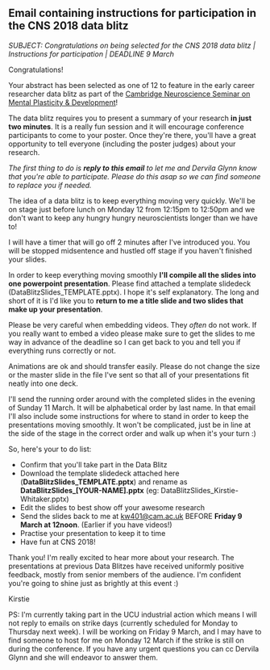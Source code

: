 ## Email containing instructions for participation in the CNS 2018 data blitz

*SUBJECT: Congratulations on being selected for the CNS 2018 data blitz | Instructions for participation | DEADLINE 9 March*

Congratulations!

Your abstract has been selected as one of 12 to feature in the early career researcher data blitz as part of the [Cambridge Neuroscience Seminar on Mental Plasticity & Development](http://www.neuroscience.cam.ac.uk/events/event.php?permalink=78f6baff00)!

The data blitz requires you to present a summary of your research **in just two minutes**. It is a really fun session and it will encourage conference participants to come to your poster. Once they're there, you'll have a great opportunity to tell everyone (including the poster judges) about your research.

*The first thing to do is **reply to this email** to let me and Dervila Glynn know that you're able to participate. Please do this asap so we can find someone to replace you if needed.*

The idea of a data blitz is to keep everything moving very quickly. We'll be on stage just before lunch on Monday 12 from 12:15pm to 12:50pm and we don't want to keep any hungry hungry neuroscientists longer than we have to!

I will have a timer that will go off 2 minutes after I've introduced you. You will be stopped midsentence and hustled off stage if you haven't finished your slides.

In order to keep everything moving smoothly **I'll compile all the slides into one powerpoint presentation**. Please find attached a template slidedeck (DataBlitzSlides_TEMPLATE.pptx). I hope it's self explanatory. The long and short of it is I'd like you to **return to me a title slide and two slides that make up your presentation**.

Please be very careful when embedding videos. They *often* do not work. If you really want to embed a video please make sure to get the slides to me way in advance of the deadline so I can get back to you and tell you if everything runs correctly or not.

Animations are ok and should transfer easily. Please do not change the size or the master slide in the file I've sent so that all of your presentations fit neatly into one deck.

I'll send the running order around with the completed slides in the evening of Sunday 11 March. It will be alphabetical order by last name. In that email I'll also include some instructions for where to stand in order to keep the presentations moving smoothly. It won't be complicated, just be in line at the side of the stage in the correct order and walk up when it's your turn :)

So, here's your to do list:

* Confirm that you'll take part in the Data Blitz
* Download the template slidedeck attached here (**DataBlitzSlides_TEMPLATE.pptx**) and rename as **DataBlitzSlides_[YOUR-NAME].pptx** (eg: DataBlitzSlides_Kirstie-Whitaker.pptx)
* Edit the slides to best show off your awesome research
* Send the slides back to me at kw401@cam.ac.uk BEFORE **Friday 9 March at 12noon**. (Earlier if you have videos!)
* Practise your presentation to keep it to time
* Have fun at CNS 2018!

Thank you! I'm really excited to hear more about your research. The presentations at previous Data Blitzes have received uniformly positive feedback, mostly from senior members of the audience. I'm confident you're going to shine just as brightly at this event :)

Kirstie

PS: I'm currently taking part in the UCU industrial action which means I will not reply to emails on strike days (currently scheduled for Monday to Thursday next week). I will be working on Friday 9 March, and I may have to find someone to host for me on Monday 12 March if the strike is still on during the conference. If you have any urgent questions you can cc Dervila Glynn and she will endeavor to answer them.
